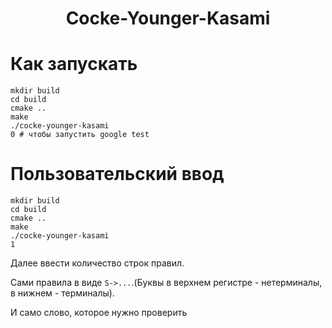 <h1 align="center">Cocke-Younger-Kasami</h1> 

# Как запускать
```shell
mkdir build
cd build
cmake ..
make
./cocke-younger-kasami
0 # чтобы запустить google test
```
# Пользовательский ввод
```shell
mkdir build
cd build
cmake ..
make
./cocke-younger-kasami
1
```
Далее ввести количество строк правил.

Сами правила в виде `S->...`.(Буквы в верхнем регистре -
нетерминалы, в нижнем - терминалы).

И само слово, которое нужно проверить